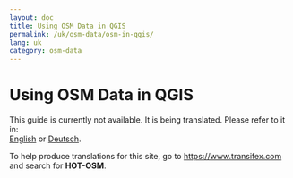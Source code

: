 ```yaml
---
layout: doc
title: Using OSM Data in QGIS
permalink: /uk/osm-data/osm-in-qgis/
lang: uk
category: osm-data
---
```


Using OSM Data in QGIS
=================

This guide is currently not available. It is being translated. Please refer to it in:  
[English](/en/osm-data/osm-in-qgis/) or [Deutsch](/de/osm-data/osm-in-qgis/).  

To help produce translations for this site, go to <https://www.transifex.com> and search for **HOT-OSM**.
